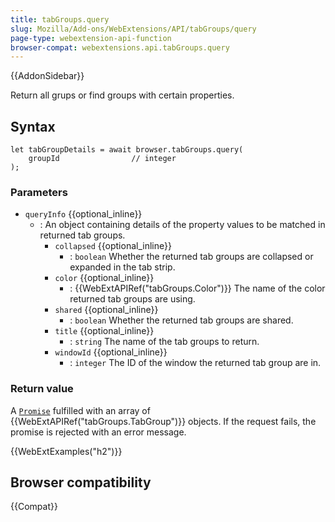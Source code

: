 ```yaml
---
title: tabGroups.query
slug: Mozilla/Add-ons/WebExtensions/API/tabGroups/query
page-type: webextension-api-function
browser-compat: webextensions.api.tabGroups.query
---
```


{{AddonSidebar}}

Return all grups or find groups with certain properties.

## Syntax

```js-nolint
let tabGroupDetails = await browser.tabGroups.query(
    groupId                // integer
);
```

### Parameters

- `queryInfo` {{optional_inline}}
  - : An object containing details of the property values to be matched in returned tab groups.
    - `collapsed` {{optional_inline}}
      - : `boolean` Whether the returned tab groups are collapsed or expanded in the tab strip.
    - `color` {{optional_inline}}
      - : {{WebExtAPIRef("tabGroups.Color")}} The name of the color returned tab groups are using.
    - `shared` {{optional_inline}}
      - : `boolean` Whether the returned tab groups are shared.
    - `title` {{optional_inline}}
      - : `string` The name of the tab groups to return.
    - `windowId` {{optional_inline}}
      - : `integer` The ID of the window the returned tab group are in.

### Return value

A [`Promise`](/en-US/docs/Web/JavaScript/Reference/Global_Objects/Promise) fulfilled with an array of {{WebExtAPIRef("tabGroups.TabGroup")}} objects. If the request fails, the promise is rejected with an error message.

{{WebExtExamples("h2")}}

## Browser compatibility

{{Compat}}
